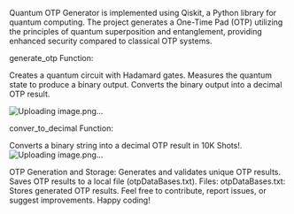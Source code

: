 

Quantum OTP Generator is implemented using Qiskit, a Python library for quantum computing. The project generates a One-Time Pad (OTP) utilizing the principles of quantum superposition and entanglement, providing enhanced security compared to classical OTP systems.

generate_otp Function:

Creates a quantum circuit with Hadamard gates.
Measures the quantum state to produce a binary output.
Converts the binary output into a decimal OTP result.



![Uploading image.png…]()



conver_to_decimal Function:

Converts a binary string into a decimal OTP result in 10K Shots!.
![Uploading image.png…]()

OTP Generation and Storage:
Generates and validates unique OTP results.
Saves OTP results to a local file (otpDataBases.txt).
Files:
otpDataBases.txt: Stores generated OTP results.
Feel free to contribute, report issues, or suggest improvements. Happy coding!
